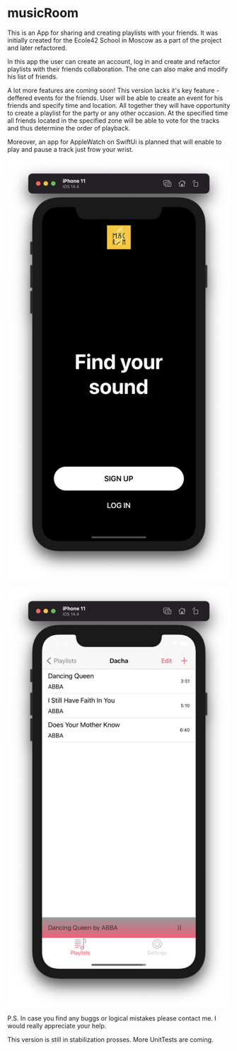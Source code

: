 # musicRoom
This is an App for sharing and creating playlists with your friends.
It was initially created for the Ecole42 School in Moscow as a part of the project and later refactored.

In this app the user can create an account, log in and create and refactor playlists with their friends collaboration. The one can also make and modify his list of friends. 

 A lot more features are coming soon!
This version lacks it's key feature - deffered events for the friends. User will be able to create an event for his friends and specify time and location. All together they will have opportunity to create a playlist for the party or any other occasion. At the specified time all friends located in the specified zone will be able to vote for the tracks and thus determine the order of playback.

Moreover, an app for AppleWatch on SwiftUi is planned that will enable to play and pause a track just frow your wrist.

![Image alt](https://github.com/ma-ruba/musicRoom/blob/release/startScene.png)

![Image alt](https://github.com/ma-ruba/musicRoom/blob/release/playlist.png)

P.S. In case you find any buggs or logical mistakes please contact me. I would really appreciate your help.

This version is still in stabilization prosses. More UnitTests are coming.

